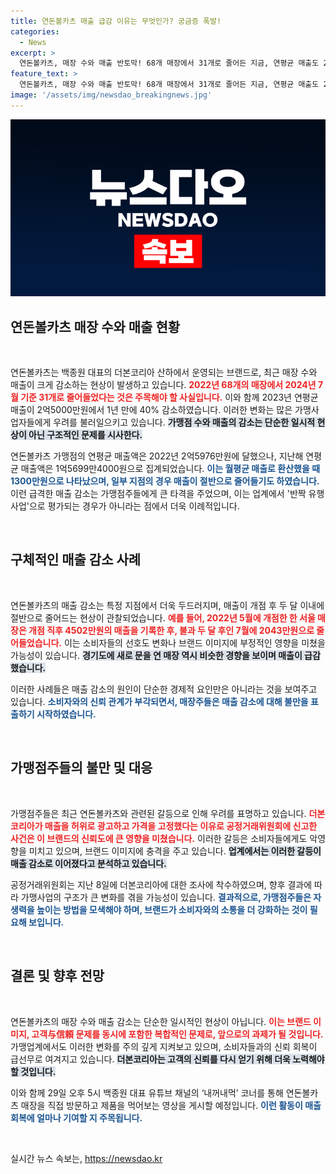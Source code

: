 ```yaml
---
title: 연돈볼카츠 매출 급감 이유는 무엇인가? 궁금증 폭발!
categories:
  - News
excerpt: >
  연돈볼카츠, 매장 수와 매출 반토막! 68개 매장에서 31개로 줄어든 지금, 연평균 매출도 2억에서 40% 감소. 이번 급감에 숨겨진 이유는 무엇일까? 백종원 대표의 의견이 궁금하다! 클릭해보세요!
feature_text: >
  연돈볼카츠, 매장 수와 매출 반토막! 68개 매장에서 31개로 줄어든 지금, 연평균 매출도 2억에서 40% 감소. 이번 급감에 숨겨진 이유는 무엇일까? 백종원 대표의 의견이 궁금하다! 클릭해보세요!
image: '/assets/img/newsdao_breakingnews.jpg'
---
```


<p><img src="/assets/img/newsdao_breakingnews.jpg" alt="implanttips 속보" /></p>

<h2 data-ke-size="size26">연돈볼카츠 매장 수와 매출 현황</h2>

<p data-ke-size="size16">&nbsp;</p>

<p>연돈볼카츠는 백종원 대표의 더본코리아 산하에서 운영되는 브랜드로, 최근 매장 수와 매출이 크게 감소하는 현상이 발생하고 있습니다. <b><span style="color: #ee2323;">2022년 68개의 매장에서 2024년 7월 기준 31개로 줄어들었다는 것은 주목해야 할 사실입니다.</span></b> 이와 함께 2023년 연평균 매출이 2억5000만원에서 1년 만에 40% 감소하였습니다. 이러한 변화는 많은 가맹사업자들에게 우려를 불러일으키고 있습니다. <b><span style="background-color: #21538527;">가맹점 수와 매출의 감소는 단순한 일시적 현상이 아닌 구조적인 문제를 시사한다.</span></b> </p>

<p>연돈볼카츠 가맹점의 연평균 매출액은 2022년 2억5976만원에 달했으나, 지난해 연평균 매출액은 1억5699만4000원으로 집계되었습니다. <b><span style="color: #1a5490;">이는 월평균 매출로 환산했을 때 1300만원으로 나타났으며, 일부 지점의 경우 매출이 절반으로 줄어들기도 하였습니다.</span></b> 이런 급격한 매출 감소는 가맹점주들에게 큰 타격을 주었으며, 이는 업계에서 '반짝 유행 사업'으로 평가되는 경우가 아니라는 점에서 더욱 이례적입니다.</p>

<p data-ke-size="size16">&nbsp;</p>

<h2 data-ke-size="size26">구체적인 매출 감소 사례</h2>

<p data-ke-size="size16">&nbsp;</p>

<p>연돈볼카츠의 매출 감소는 특정 지점에서 더욱 두드러지며, 매출이 개점 후 두 달 이내에 절반으로 줄어드는 현상이 관찰되었습니다. <b><span style="color: #ee2323;">예를 들어, 2022년 5월에 개점한 한 서울 매장은 개점 직후 4502만원의 매출을 기록한 후, 불과 두 달 후인 7월에 2043만원으로 줄어들었습니다.</span></b> 이는 소비자들의 선호도 변화나 브랜드 이미지에 부정적인 영향을 미쳤을 가능성이 있습니다. <b><span style="background-color: #21538527;">경기도에 새로 문을 연 매장 역시 비슷한 경향을 보이며 매출이 급감했습니다.</span></b> </p>

<p>이러한 사례들은 매출 감소의 원인이 단순한 경제적 요인만은 아니라는 것을 보여주고 있습니다. <b><span style="color: #1a5490;">소비자와의 신뢰 관계가 부각되면서, 매장주들은 매출 감소에 대해 불만을 표출하기 시작하였습니다.</span></b> </p>

<p data-ke-size="size16">&nbsp;</p>

<h2 data-ke-size="size26">가맹점주들의 불만 및 대응</h2>

<p data-ke-size="size16">&nbsp;</p>

<p>가맹점주들은 최근 연돈볼카츠와 관련된 갈등으로 인해 우려를 표명하고 있습니다. <b><span style="color: #ee2323;">더본코리아가 매출을 허위로 광고하고 가격을 고정했다는 이유로 공정거래위원회에 신고한 사건은 이 브랜드의 신뢰도에 큰 영향을 미쳤습니다.</span></b> 이러한 갈등은 소비자들에게도 악영향을 미치고 있으며, 브랜드 이미지에 충격을 주고 있습니다. <b><span style="background-color: #21538527;">업계에서는 이러한 갈등이 매출 감소로 이어졌다고 분석하고 있습니다.</span></b> </p>

<p>공정거래위원회는 지난 8일에 더본코리아에 대한 조사에 착수하였으며, 향후 결과에 따라 가맹사업의 구조가 큰 변화를 겪을 가능성이 있습니다. <b><span style="color: #1a5490;">결과적으로, 가맹점주들은 자생력을 높이는 방법을 모색해야 하며, 브랜드가 소비자와의 소통을 더 강화하는 것이 필요해 보입니다.</span></b></p>

<p data-ke-size="size16">&nbsp;</p>

<h2 data-ke-size="size26">결론 및 향후 전망</h2>

<p data-ke-size="size16">&nbsp;</p>

<p>연돈볼카츠의 매장 수와 매출 감소는 단순한 일시적인 현상이 아닙니다. <b><span style="color: #ee2323;">이는 브랜드 이미지, 고객与信頼 문제를 동시에 포함한 복합적인 문제로, 앞으로의 과제가 될 것입니다.</span></b> 가맹업계에서도 이러한 변화를 주의 깊게 지켜보고 있으며, 소비자들과의 신뢰 회복이 급선무로 여겨지고 있습니다. <b><span style="background-color: #21538527;">더본코리아는 고객의 신뢰를 다시 얻기 위해 더욱 노력해야 할 것입니다.</span></b> </p>

<p>이와 함께 29일 오후 5시 백종원 대표 유튜브 채널의 ‘내꺼내먹’ 코너를 통해 연돈볼카츠 매장을 직접 방문하고 제품을 먹어보는 영상을 게시할 예정입니다. <b><span style="color: #1a5490;">이런 활동이 매출 회복에 얼마나 기여할 지 주목됩니다.</span></b> </p>

<p data-ke-size="size16">&nbsp;</p>
실시간 뉴스 속보는, <a href="https://newsdao.kr" rel="dofollow">https://newsdao.kr</a>


